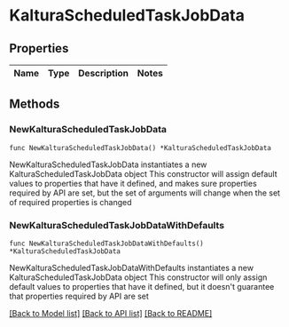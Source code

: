 # KalturaScheduledTaskJobData

## Properties

Name | Type | Description | Notes
------------ | ------------- | ------------- | -------------

## Methods

### NewKalturaScheduledTaskJobData

`func NewKalturaScheduledTaskJobData() *KalturaScheduledTaskJobData`

NewKalturaScheduledTaskJobData instantiates a new KalturaScheduledTaskJobData object
This constructor will assign default values to properties that have it defined,
and makes sure properties required by API are set, but the set of arguments
will change when the set of required properties is changed

### NewKalturaScheduledTaskJobDataWithDefaults

`func NewKalturaScheduledTaskJobDataWithDefaults() *KalturaScheduledTaskJobData`

NewKalturaScheduledTaskJobDataWithDefaults instantiates a new KalturaScheduledTaskJobData object
This constructor will only assign default values to properties that have it defined,
but it doesn't guarantee that properties required by API are set


[[Back to Model list]](../README.md#documentation-for-models) [[Back to API list]](../README.md#documentation-for-api-endpoints) [[Back to README]](../README.md)


